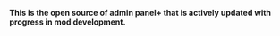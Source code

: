 **This is the open source of admin panel+ that is actively
updated with progress in mod development.**
